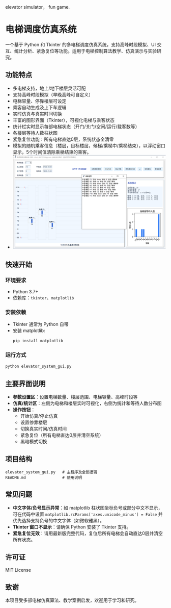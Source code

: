elevator simulator， fun game.
# 电梯调度仿真系统

一个基于 Python 和 Tkinter 的多电梯调度仿真系统，支持高峰时段模拟、UI 交互、统计分析、紧急复位等功能。适用于电梯控制算法教学、仿真演示与实验研究。

## 功能特点

- 多电梯支持，地上/地下楼层灵活可配
- 支持高峰时段模拟（早晚高峰可自定义）
- 电梯容量、停靠楼层可设定
- 乘客自动生成及上下车逻辑
- 实时仿真与真实时间切换
- 丰富的图形界面（Tkinter），可视化电梯与乘客状态
- 统计栏实时显示每部电梯状态（开门/关门/空闲/运行/载客数等）
- 各楼层等待人数柱状图
- 紧急复位功能：所有电梯直达0层，系统状态全清零
- 模拟的随机乘客信息（楼层，目标楼层，候梯/乘梯中/乘梯结束），以浮动窗口显示，5个时间值清除乘梯结束的乘客。
- ![image](ui-2.png)
## 快速开始

### 环境要求

- Python 3.7+
- 依赖库：`tkinter`、`matplotlib`

### 安装依赖

- Tkinter 通常为 Python 自带
- 安装 matplotlib:
  ```bash
  pip install matplotlib
  ```

### 运行方式

```bash
python elevator_system_gui.py
```

## 主要界面说明

- **参数设置区**：设置电梯数量、楼层范围、电梯容量、高峰时段等
- **仿真/统计区**：左侧为电梯和楼层实时可视化，右侧为统计和等待人数分布图
- **操作按钮**：
    - 开始仿真/停止仿真
    - 设置停靠楼层
    - 切换真实时间/仿真时间
    - 紧急复位（所有电梯直达0层并清空系统）
    - 黑暗模式切换

## 项目结构

```
elevator_system_gui.py   # 主程序及全部逻辑
README.md                # 使用说明
```

## 常见问题

- **中文字体/负号显示异常**：如 matplotlib 柱状图坐标负号或部分中文不显示，可在代码中设置 `matplotlib.rcParams['axes.unicode_minus'] = False` 并优先选择支持负号的中文字体（如微软雅黑）。
- **Tkinter 窗口不显示**：请确保 Python 安装了 Tkinter 支持。
- **紧急复位无效**：请用最新版完整代码，复位后所有电梯会自动直达0层并清空所有状态。

## 许可证

MIT License

## 致谢

本项目受多部电梯仿真算法、教学案例启发，欢迎用于学习和研究。
